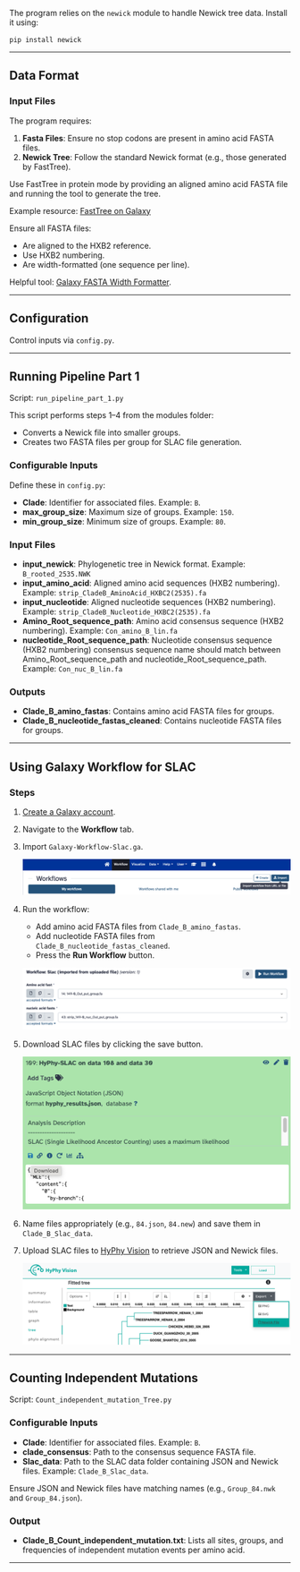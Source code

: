 <!-- ## Dependency Installation: Newick Module -->

The program relies on the `newick` module to handle Newick tree data. Install it using:

```
pip install newick
```

---

## Data Format

### Input Files

The program requires:
1. **Fasta Files**: Ensure no stop codons are present in amino acid FASTA files.
2. **Newick Tree**: Follow the standard Newick format (e.g., those generated by FastTree).

Use FastTree in protein mode by providing an aligned amino acid FASTA file and running the tool to generate the tree.

Example resource:
[FastTree on Galaxy](https://usegalaxy.org/?tool_id=toolshed.g2.bx.psu.edu/repos/iuc/fasttree/fasttree/2.1.10%2Bgalaxy1)

Ensure all FASTA files:
- Are aligned to the HXB2 reference.
- Use HXB2 numbering.
- Are width-formatted (one sequence per line).

Helpful tool: [Galaxy FASTA Width Formatter](https://usegalaxy.org/?tool_id=toolshed.g2.bx.psu.edu%2Frepos%2Fdevteam%2Ffasta_formatter%2Fcshl_fasta_formatter%2F1.0.1).

---

## Configuration

Control inputs via `config.py`.

---

## Running Pipeline Part 1

Script: `run_pipeline_part_1.py`

This script performs steps 1–4 from the modules folder:
- Converts a Newick file into smaller groups.
- Creates two FASTA files per group for SLAC file generation.

### Configurable Inputs

Define these in `config.py`:
- **Clade**: Identifier for associated files. Example: `B`.
- **max_group_size**: Maximum size of groups. Example: `150`.
- **min_group_size**: Minimum size of groups. Example: `80`.

### Input Files
- **input_newick**: Phylogenetic tree in Newick format. Example: `B_rooted_2535.NWK`
- **input_amino_acid**: Aligned amino acid sequences (HXB2 numbering). Example: `strip_CladeB_AminoAcid_HXBC2(2535).fa`
- **input_nucleotide**: Aligned nucleotide sequences (HXB2 numbering). Example: `strip_CladeB_Nucleotide_HXBC2(2535).fa`
- **Amino_Root_sequence_path**: Amino acid consensus sequence (HXB2 numbering). Example: `Con_amino_B_lin.fa`
- **nucleotide_Root_sequence_path**: Nucleotide consensus sequence (HXB2 numbering) consensus sequence name should match between Amino_Root_sequence_path and nucleotide_Root_sequence_path. Example: `Con_nuc_B_lin.fa`

### Outputs
- **Clade_B_amino_fastas**: Contains amino acid FASTA files for groups.
- **Clade_B_nucleotide_fastas_cleaned**: Contains nucleotide FASTA files for groups.

---

## Using Galaxy Workflow for SLAC

### Steps
1. [Create a Galaxy account](https://training.galaxyproject.org/training-material/faqs/galaxy/account_create.html).
2. Navigate to the **Workflow** tab.
3. Import `Galaxy-Workflow-Slac.ga`.
   
   ![Import Workflow](modules/PNGS/Import_workFlow.png)

4. Run the workflow:
   - Add amino acid FASTA files from `Clade_B_amino_fastas`.
   - Add nucleotide FASTA files from `Clade_B_nucleotide_fastas_cleaned`.
   - Press the **Run Workflow** button.

   ![Run Workflow](modules/PNGS/RunWorkFlow.png)

5. Download SLAC files by clicking the save button.

   ![Save File](modules/PNGS/DownLoad.png)

6. Name files appropriately (e.g., `84.json`, `84.new`) and save them in `Clade_B_Slac_data`.
7. Upload SLAC files to [HyPhy Vision](http://vision.hyphy.org/SLAC#tree-tab) to retrieve JSON and Newick files.

   ![HyPhy Vision](modules/PNGS/HyPhyVison.png)

---

## Counting Independent Mutations

Script: `Count_independent_mutation_Tree.py`

### Configurable Inputs
- **Clade**: Identifier for associated files. Example: `B`.
- **clade_consensus**: Path to the consensus sequence FASTA file.
- **Slac_data**: Path to the SLAC data folder containing JSON and Newick files. Example: `Clade_B_Slac_data`.

Ensure JSON and Newick files have matching names (e.g., `Group_84.nwk` and `Group_84.json`).

### Output
- **Clade_B_Count_independent_mutation.txt**: Lists all sites, groups, and frequencies of independent mutation events per amino acid.

---
